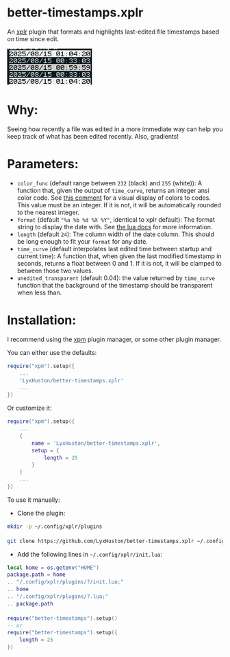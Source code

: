 # better-timestamps.xplr

An [xplr](https://github.com/sayanarijit/xplr) plugin that formats and highlights last-edited file timestamps based on time since edit.

![A picture of timestamps highlighted and reformatted using this plugin](better-timestamps.png)

# Why:

Seeing how recently a file was edited in a more immediate way can help you keep track of what has been edited recently.  Also, gradients!

# Parameters:

* `color_func` (default range between `232` (black) and `255` (white)): A function that, given the output of `time_curve`, returns an integer ansi color code.  See [this comment](https://gist.github.com/JBlond/2fea43a3049b38287e5e9cefc87b2124?permalink_comment_id=3892823#gistcomment-3892823) for a visual display of colors to codes.  This value must be an integer.  If it is not, it will be automatically rounded to the nearest integer.
* `format` (default `"%a %b %d %X %Y"`, identical to xplr default): The format string to display the date with.  See [the lua docs](https://www.lua.org/pil/22.1.html) for more information.
* `length` (default `24`): The column width of the date column.  This should be long enough to fit your `format` for any date.
* `time_curve` (default interpolates last edited time between startup and current time): A function that, when given the last modified timestamp in seconds, returns a float between 0 and 1.  If it is not, it will be clamped to between those two values. 
* `unedited_transparent` (default 0.04): the value returned by `time_curve` function that the background of the timestamp should be transparent when less than.

# Installation:

I recommend using the [xpm](https://github.com/dtomvan/xpm.xplr) plugin manager, or some other plugin manager.

You can either use the defaults:
```lua
require("xpm").setup({
	...
	'LyxHuston/better-timestamps.xplr'
	...
})
```

Or customize it:
```lua
require("xpm").setup({
	...
	{
		name = 'LyxHuston/better-timestamps.xplr',
		setup = {
			length = 25
		}
	}
	...
})
```


To use it manually:

* Clone the plugin:

```bash
mkdir -p ~/.config/xplr/plugins

git clone https://github.com/LyxHuston/better-timestamps.xplr ~/.config/xplr/plugins/better-timestamps
```

* Add the following lines in `~/.config/xplr/init.lua`:

```lua
local home = os.getenv("HOME")
package.path = home
.. "/.config/xplr/plugins/?/init.lua;"
.. home
.. "/.config/xplr/plugins/?.lua;"
.. package.path

require("better-timestamps").setup()
-- or
require("better-timestamps").setup({
	length = 25
})
```
